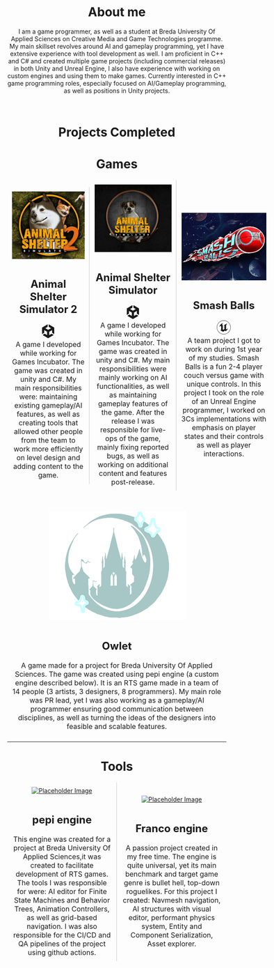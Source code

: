 
<head>
    <meta charset="UTF-8">
    <meta name="viewport" content="width=device-width, initial-scale=1.0">
    <title>Image Links with Descriptions</title>
    <style>
        .container-wrapper {
            display: flex;
            width: 100%;
            justify-content: space-between;
            align-items: center;
        }
        .container {
           display: flex;
            flex-direction: column;
            align-items: center;
            flex: 1;
            margin: 1px;
            padding: 10px;
            align-items:center;
            justify-content: center;
        }  .container:not(:last-child) {
            border-right: 1px solid #ccc;
        }
        .description {
            margin-top: 10px;
            font-size: 16px;
            text-align: center;
        }
        .avatar{
              display: block;
                max-width:230px;
                max-height:155px;
                width: auto;
                height: auto;
        }
    </style>
        <link src="http://maxcdn.bootstrapcdn.com/font-awesome/4.1.0/css/font-awesome.min.css" rel="stylesheet">
</head>

<div>

<h1 style = "text-align: center"> About me </h1>

<p style= "text-align:center">
I am a game programmer, as well as a student at Breda University Of Applied Sciences on Creative Media and Game Technologies programme. My main skillset revolves around AI and gameplay programming, yet I have extensive experience with tool development as well. I am proficient in C++ and C# and created multiple game projects (including commercial releases) in both Unity and Unreal Engine, I also have experience with working on custom engines and using them to make games. 
Currently interested in C++ game programming roles, especially focused on AI/Gameplay programming, as well as positions in Unity projects.
</p>

</div>

<div>
<br/>
<h1 style = "text-align: center"> Projects Completed </h1>

<h1 style = "text-align: center">Games</h1>

 <div class="container-wrapper">
        <div class="container">
            <a href="https://store.steampowered.com/app/2658510/Animal_Shelter_2/" target="_blank">
                <img src="Images/Animal2.png" alt="Placeholder Image" class="avatar"/>
            </a>
            <div class="description">
                <h2>Animal Shelter Simulator 2</h2>
                                <svg xmlns="http://www.w3.org/2000/svg" width="32" height="32" fill="currentColor" class="bi bi-unity" viewBox="0 0 16 16">
  <path d="M15 11.2V3.733L8.61 0v2.867l2.503 1.466c.099.067.099.2 0 .234L8.148 6.3c-.099.067-.197.033-.263 0L4.92 4.567c-.099-.034-.099-.2 0-.234l2.504-1.466V0L1 3.733V11.2v-.033.033l2.438-1.433V6.833c0-.1.131-.166.197-.133L6.6 8.433c.099.067.132.134.132.234v3.466c0 .1-.132.167-.198.134L4.031 10.8l-2.438 1.433L7.983 16l6.391-3.733-2.438-1.434L9.434 12.3c-.099.067-.198 0-.198-.133V8.7c0-.1.066-.2.132-.233l2.965-1.734c.099-.066.197 0 .197.134V9.8z"/>
</svg>
<br/>
                A game I developed while working for Games Incubator. The game was created in unity and C#. My main responsibilities were: maintaining existing gameplay/AI features, as well as creating tools that allowed other people from the team to work more efficiently on level design and adding content to the game.
            </div>
        </div>
        <div class="container">
            <a href="https://store.steampowered.com/app/1239320/Animal_Shelter/" target="_blank">
                <img src="Images/Animal 1.png" alt="Placeholder Image" class="avatar"/>
            </a>
            <div class="description">
                <h2>Animal Shelter Simulator</h2>
                            <svg xmlns="http://www.w3.org/2000/svg" width="32" height="32" fill="currentColor" class="bi bi-unity" viewBox="0 0 16 16">
  <path d="M15 11.2V3.733L8.61 0v2.867l2.503 1.466c.099.067.099.2 0 .234L8.148 6.3c-.099.067-.197.033-.263 0L4.92 4.567c-.099-.034-.099-.2 0-.234l2.504-1.466V0L1 3.733V11.2v-.033.033l2.438-1.433V6.833c0-.1.131-.166.197-.133L6.6 8.433c.099.067.132.134.132.234v3.466c0 .1-.132.167-.198.134L4.031 10.8l-2.438 1.433L7.983 16l6.391-3.733-2.438-1.434L9.434 12.3c-.099.067-.198 0-.198-.133V8.7c0-.1.066-.2.132-.233l2.965-1.734c.099-.066.197 0 .197.134V9.8z"/>
</svg>
                                <br/>
                A game I developed while working for Games Incubator. The game was created in unity and C#. My main responsibilities were mainly working on AI functionalities, as well as maintaining gameplay features of the game. After the release I was responsible for live-ops of the game, mainly fixing reported bugs, as well as working on additional content and features post-release.
            </div>
        </div>
        <div class="container">
            <a href="https://vittoriobellinello.itch.io/team-moth" target="_blank">
                <img src="Images/Smash balls.png" alt="Placeholder Image" class="avatar"/>
            </a>
            <div class="description">
                <h2>Smash Balls</h2>
                <svg xmlns="http://www.w3.org/2000/svg" width="2em" height="2em" viewBox="0 0 24 24"><path fill="currentColor" d="M12 0a12 12 0 1 0 12 12A12 12 0 0 0 12 0m0 23.52A11.52 11.52 0 1 1 23.52 12A11.52 11.52 0 0 1 12 23.52m7.13-9.791c-.206.997-1.126 3.557-4.06 4.942l-1.179-1.325l-1.988 2a7.34 7.34 0 0 1-5.804-2.978a3 3 0 0 0 .65.123c.326.006.678-.114.678-.66v-5.394a.89.89 0 0 0-1.116-.89c-.92.212-1.656 2.509-1.656 2.509a7.3 7.3 0 0 1 2.528-5.597a7.4 7.4 0 0 1 3.73-1.721c-1.006.573-1.57 1.507-1.57 2.29c0 1.262.76 1.109.984.923v7.28a1.2 1.2 0 0 0 .148.256a1.08 1.08 0 0 0 .88.445c.76 0 1.747-.868 1.747-.868V9.172c0-.6-.452-1.324-.905-1.572c0 0 .838-.149 1.484.346a6 6 0 0 1 .387-.425c1.508-1.48 2.929-1.902 4.112-2.112c0 0-2.151 1.69-2.151 3.96c0 1.687.043 5.801.043 5.801c.799.771 1.986-.342 3.059-1.441Z"/></svg>
                <br/>
                A team project I got to work on during 1st year of my studies. Smash Balls is a fun 2-4 player couch versus game with unique controls. In this project I took on the role of an Unreal Engine programmer, I worked on 3Cs implementations with emphasis on player states and their controls as well as player interactions.
            </div>
        </div>
    </div>

<br/>
<br/>
 <div class="container-wrapper">
        <div class="container">
            <a href="https://buas.itch.io/owlet" target="_blank">
                <img src="Images/Owlet.png" alt="Placeholder Image" />
            </a>
            <div class="description">
                <h2>Owlet</h2>
                <i class="icon-cplusplus"></i> 
                A game made for a project for Breda University Of Applied Sciences. The game was created using pepi engine (a custom engine described below). It is an RTS game made in a team of 14 people (3 artists, 3 designers, 8 programmers). My main role was PR lead, yet I was also working as a gameplay/AI programmer ensuring good communication between disciplines, as well as turning the ideas of the designers into feasible and scalable features.
            </div>
        </div>
</div>

<hr/>
<h1 style = "text-align: center">Tools</h1>

 <div class="container-wrapper">
        <div class="container">
            <a href="https://www.example.com" target="_blank">
                <img src="https://via.placeholder.com/150" alt="Placeholder Image" />
            </a>
            <div class="description">
                <h2>pepi engine</h2>
                This engine was created for a project at Breda University Of Applied Sciences,it was created to facilitate development of RTS games. The tools I was responsible for were: AI editor for Finite State Machines and Behavior Trees, Animation Controllers, as well as grid-based navigation. I was also responsible for the CI/CD and QA pipelines of the project using github actions.
            </div>
        </div>
        <div class="container">
            <a href="https://github.com/FLuczak/Franco-engine" target="_blank">
                <img src="https://via.placeholder.com/150" alt="Placeholder Image" />
            </a>
            <div class="description">
                <h2>Franco engine</h2>
                A passion project created in my free time. The engine is quite universal, yet its main benchmark and target game genre is bullet hell, top-down roguelikes. For this project I created: Navmesh navigation, AI structures with visual editor, performant physics system, Entity and Component Serialization, Asset explorer.
            </div>
        </div>
    </div>


</div>
